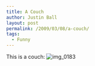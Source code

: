 ```yaml
---
title: A Couch
author: Justin Ball
layout: post
permalink: /2009/03/08/a-couch/
tags:
  - Funny
---
```

This is a couch:
![img_0183][1]

 [1]: /images/posts/2009/03/img_0183-225x300.jpg "img_0183"